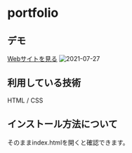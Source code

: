 portfolio
===

## デモ
[Webサイトを見る](https://jp-portfolio-tech-is.herokuapp.com/)
![2021-07-27](https://user-images.githubusercontent.com/86059486/127159656-b353bec5-4b3d-4244-8edd-6fd3dd0b8551.png)

## 利用している技術
HTML / CSS

## インストール方法について
そのままindex.htmlを開くと確認できます。
